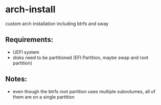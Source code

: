 # arch-install
custom arch installation including btrfs and sway

## Requirements:
 - UEFI system
 - disks need to be partitioned (EFI Partition, maybe swap and root partition)

## Notes:
 - even though the btrfs root partition uses multiple subvolumes, all of them are on a single partition